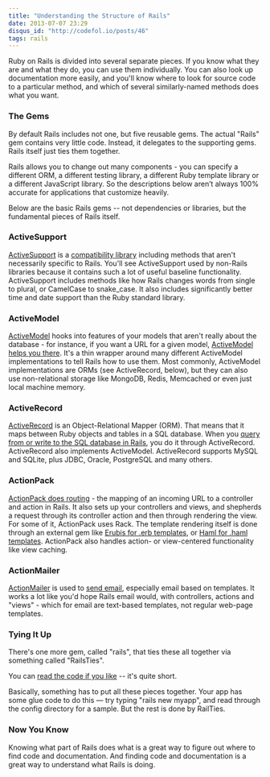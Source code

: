 ```yaml
---
title: "Understanding the Structure of Rails"
date: 2013-07-07 23:29
disqus_id: "http://codefol.io/posts/46"
tags: rails
---
```

Ruby on Rails is divided into several separate pieces. If you know what they are and what they do, you can use them individually. You can also look up documentation more easily, and you'll know where to look for source code to a particular method, and which of several similarly-named methods does what you want.

### The Gems

By default Rails includes not one, but five reusable gems. The actual "Rails" gem contains very little code. Instead, it delegates to the supporting gems. Rails itself just ties them together.

Rails allows you to change out many components - you can specify a different ORM, a different testing library, a different Ruby template library or a different JavaScript library. So the descriptions below aren’t always 100% accurate for applications that customize heavily.

Below are the basic Rails gems -- not dependencies or libraries, but the fundamental pieces of Rails itself.

### ActiveSupport

<a href="http://guides.rubyonrails.org/active_support_core_extensions.html">ActiveSupport</a> is a <a href="https://github.com/rails/rails/tree/master/activesupport">compatibility library</a> including methods that aren't necessarily specific to Rails. You'll see ActiveSupport used by non-Rails libraries because it contains such a lot of useful baseline functionality. ActiveSupport includes methods like how Rails changes words from single to plural, or CamelCase to snake_case. It also includes significantly better time and date support than the Ruby standard library.

### ActiveModel

<a href="https://github.com/rails/rails/tree/master/activemodel">ActiveModel</a> hooks into features of your models that aren't really about the database - for instance, if you want a URL for a given model, <a href="http://yehudakatz.com/2010/01/10/activemodel-make-any-ruby-object-feel-like-activerecord/">ActiveModel helps you there</a>. It's a thin wrapper around many different ActiveModel implementations to tell Rails how to use them. Most commonly, ActiveModel implementations are ORMs (see ActiveRecord, below), but they can also use non-relational storage like MongoDB, Redis, Memcached or even just local machine memory.

### ActiveRecord

<a href="http://api.rubyonrails.org/classes/ActiveRecord/Base.html">ActiveRecord</a> is an Object-Relational Mapper (ORM). That means that it maps between Ruby objects and tables in a SQL database. When you <a href="http://guides.rubyonrails.org/active_record_querying.html">query from or write to the SQL database in Rails</a>, you do it through ActiveRecord. ActiveRecord also implements ActiveModel. ActiveRecord supports MySQL and SQLite, plus JDBC, Oracle, PostgreSQL and many others.

### ActionPack

<a href="https://github.com/rails/rails/tree/master/actionpack">ActionPack does routing</a> - the mapping of an incoming URL to a controller and action in Rails. It also sets up your controllers and views, and shepherds a request through its controller action and then through rendering the view. For some of it, ActionPack uses Rack. The template rendering itself is done through an external gem like <a href="http://www.kuwata-lab.com/erubis/">Erubis for .erb templates</a>, or <a href="http://haml.info/">Haml for .haml templates</a>. ActionPack also handles action- or view-centered functionality like view caching.

### ActionMailer

<a href="http://api.rubyonrails.org/classes/ActionMailer/Base.html">ActionMailer</a> is used to <a href="http://guides.rubyonrails.org/action_mailer_basics.html">send email</a>, especially email based on templates. It works a lot like you'd hope Rails email would, with controllers, actions and "views" - which for email are text-based templates, not regular web-page templates.

### Tying It Up

There's one more gem, called "rails", that ties these all together via something called "RailsTies".

You can <a href="https://github.com/rails/rails/tree/master/railties">read the code if you like</a> -- it's quite short.

Basically, something has to put all these pieces together. Your app has some glue code to do this &mdash; try typing "rails new myapp", and read through the config directory for a sample. But the rest is done by RailTies.

### Now You Know

Knowing what part of Rails does what is a great way to figure out where to find code and documentation. And finding code and documentation is a great way to understand what Rails is doing.

